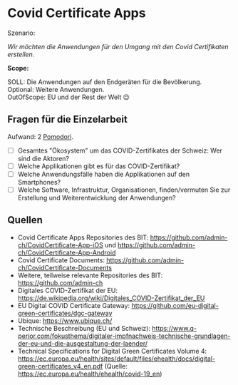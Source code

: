 # Covid Certificate Apps
Szenario:

_Wir möchten die Anwendungen für den Umgang mit den Covid Certifikaten erstellen._

**Scope:**

SOLL: Die Anwendungen auf den Endgeräten für die Bevölkerung. <br>
Optional: Weitere Anwendungen. <br>
OutOfScope: EU und der Rest der Welt :wink:


## Fragen für die Einzelarbeit
Aufwand: 2 [Pomodori](https://de.wikipedia.org/wiki/Pomodoro-Technik).
- [ ] Gesamtes "Ökosystem" um das COVID-Zertifikates der Schweiz: Wer sind die Aktoren?
- [ ] Welche Applikationen gibt es für das COVID-Zertifikat?
- [ ] Welche Anwendungsfälle haben die Applikationen auf den Smartphones?
- [ ] Welche Software, Infrastruktur, Organisationen, finden/vermuten Sie zur Erstellung und Weiterentwicklung der Anwendungen? 

## Quellen
- Covid Certificate Apps Repositories des BIT: https://github.com/admin-ch/CovidCertificate-App-iOS und https://github.com/admin-ch/CovidCertificate-App-Android
- Covid Certificate Documents: https://github.com/admin-ch/CovidCertificate-Documents
- Weitere, teilweise relevante Repositories des BIT: https://github.com/admin-ch
- Digitales COVID-Zertifikat der EU: https://de.wikipedia.org/wiki/Digitales_COVID-Zertifikat_der_EU
- EU Digital COVID Certificate Gateway: https://github.com/eu-digital-green-certificates/dgc-gateway
- Ubique: https://www.ubique.ch/
- Technische Beschreibung (EU und  Schweiz): https://www.q-perior.com/fokusthema/digitaler-impfnachweis-technische-grundlagen-der-eu-und-die-ausgestaltung-der-laender/
- Technical Specifications for Digital Green Certificates Volume 4: https://ec.europa.eu/health/sites/default/files/ehealth/docs/digital-green-certificates_v4_en.pdf (Quelle: https://ec.europa.eu/health/ehealth/covid-19_en)
